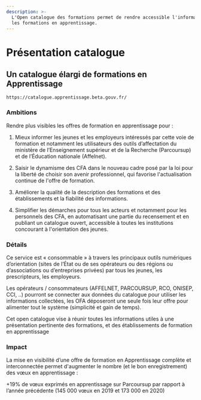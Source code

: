 ```yaml
---
description: >-
  L'Open catalogue des formations permet de rendre accessible l'information sur
  les formations en apprentissage.
---
```


# Présentation catalogue

## Un catalogue élargi de formations en Apprentissage

```text
https://catalogue.apprentissage.beta.gouv.fr/
```

### Ambitions

Rendre plus visibles les offres de formation en apprentissage pour :   
  
1. Mieux informer les jeunes et les employeurs intéressés par cette voie de formation et notamment les utilisateurs des outils d’affectation du ministère de l’Enseignement supérieur et de la Recherche \(Parcoursup\) et de l’Éducation nationale \(Affelnet\).  
  
2. Saisir le dynamisme des CFA dans le nouveau cadre posé par la loi pour la liberté de choisir son avenir professionnel, qui favorise l'actualisation continue de l'offre de formation.   
  
3. Améliorer la qualité de la description des formations et des établissements et la fiabilité des informations.   
  
4. Simplifier les démarches pour tous les acteurs et notamment pour les personnels des CFA, en automatisant une partie du recensement et en publiant un catalogue ouvert, accessible à toutes les institutions concourant à l'orientation des jeunes. 

### Détails 

Ce service est « consommable » à travers les principaux outils numériques d’orientation \(sites de l’État ou de ses opérateurs ou des régions ou d’associations ou d’entreprises privées\) par tous les jeunes, les prescripteurs, les employeurs. 

Les opérateurs / consommateurs \(AFFELNET, PARCOURSUP, RCO, ONISEP, CCI, ..\) pourront se connecter aux données du catalogue pour utiliser les informations collectées, les OFA déposeront une seule fois leur offre pour alimenter tout le système \(simplicité et gain de temps\).

Cet open catalogue vise à réunir toutes les informations utiles à une présentation pertinente des formations, et des établissements de formation en apprentissage

### Impact

La mise en visibilité d’une offre de formation en Apprentissage complète et interconnectée permet d'augmenter le nombre \(et le bon enregistrement\) des vœux en apprentissage : 

+19% de vœux exprimés en apprentissage sur Parcoursup par rapport à l’année précédente \(145 000 vœux en 2019 et 173 000 en 2020\)  


